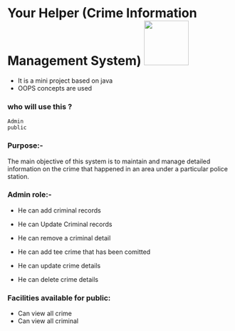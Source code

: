 # Your Helper (Crime Information Management System)             <img src="https://user-images.githubusercontent.com/63779583/229431627-c0f6ff08-536c-41ed-9fdd-09d2d24455d7.png" width="100" height="100">


* It is a mini project based on java 
* OOPS concepts are used

### who will use this ?
```
Admin
public
```

### Purpose:-
The main objective of this system is to maintain and manage detailed information on the crime that happened in an area under a particular police station.

### Admin role:-
* He can add criminal records
* He can Update Criminal records
* He can remove a criminal detail

* He can add tee crime that has been comitted 
* He can update crime details
* He can delete crime details

### Facilities available for public:
 * Can view all crime
 * Can view all criminal


